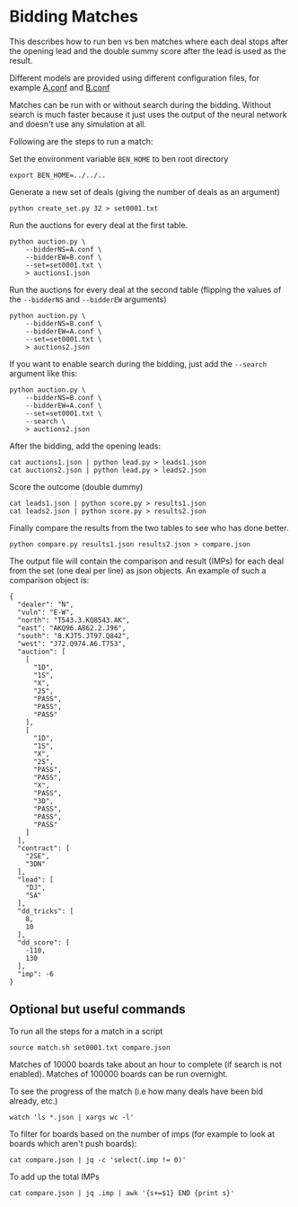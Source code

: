 # Bidding Matches

This describes how to run ben vs ben matches where each deal stops after the opening lead and the double summy score after the lead is used as the result.

Different models are provided using different configuration files, for example [A.conf](A.conf) and [B.conf](B.conf)

Matches can be run with or without search during the bidding. Without search is much faster because it just uses the output of the neural network and doesn't use any simulation at all.

Following are the steps to run a match:

Set the environment variable `BEN_HOME` to ben root directory

```
export BEN_HOME=../../..
```

Generate a new set of deals (giving the number of deals as an argument)

```
python create_set.py 32 > set0001.txt 
```

Run the auctions for every deal at the first table.

```
python auction.py \
    --bidderNS=A.conf \
    --bidderEW=B.conf \
    --set=set0001.txt \
    > auctions1.json
```

Run the auctions for every deal at the second table (flipping the values of the `--bidderNS` and `--bidderEW` arguments)

```
python auction.py \
    --bidderNS=B.conf \
    --bidderEW=A.conf \
    --set=set0001.txt \
    > auctions2.json
```

If you want to enable search during the bidding, just add the `--search` argument like this:

```
python auction.py \
    --bidderNS=B.conf \
    --bidderEW=A.conf \
    --set=set0001.txt \
    --search \
    > auctions2.json
```

After the bidding, add the opening leads:

```
cat auctions1.json | python lead.py > leads1.json
cat auctions2.json | python lead.py > leads2.json
```

Score the outcome (double dummy)

```
cat leads1.json | python score.py > results1.json
cat leads2.json | python score.py > results2.json
```

Finally compare the results from the two tables to see who has done better.

```
python compare.py results1.json results2.json > compare.json
```

The output file will contain the comparison and result (IMPs) for each deal from the set (one deal per line) as json objects. An example of such a comparison object is:

```
{
  "dealer": "N",
  "vuln": "E-W",
  "north": "T543.3.KQ8543.AK",
  "east": "AKQ96.A862.2.J96",
  "south": "8.KJT5.JT97.Q842",
  "west": "J72.Q974.A6.T753",
  "auction": [
    [
      "1D",
      "1S",
      "X",
      "2S",
      "PASS",
      "PASS",
      "PASS"
    ],
    [
      "1D",
      "1S",
      "X",
      "2S",
      "PASS",
      "PASS",
      "X",
      "PASS",
      "3D",
      "PASS",
      "PASS",
      "PASS"
    ]
  ],
  "contract": [
    "2SE",
    "3DN"
  ],
  "lead": [
    "DJ",
    "SA"
  ],
  "dd_tricks": [
    8,
    10
  ],
  "dd_score": [
    -110,
    130
  ],
  "imp": -6
}
```

## Optional but useful commands

To run all the steps for a match in a script

```
source match.sh set0001.txt compare.json
```

Matches of 10000 boards take about an hour to complete (if search is not enabled). Matches of 100000 boards can be run overnight.

To see the progress of the match (i.e how many deals have been bid already, etc.)

```
watch 'ls *.json | xargs wc -l' 
```

To filter for boards based on the number of imps (for example to look at boards which aren't push boards):

```
cat compare.json | jq -c 'select(.imp != 0)'
```

To add up the total IMPs

```
cat compare.json | jq .imp | awk '{s+=$1} END {print s}'
```
